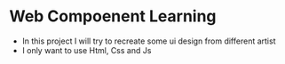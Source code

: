 # Web Compoenent Learning

- In this project I will try to recreate some ui design from different artist
- I only want to use Html, Css and Js
